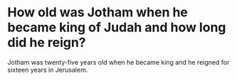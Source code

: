 # How old was Jotham when he became king of Judah and how long did he reign?

Jotham was twenty-five years old when he became king and he reigned for sixteen years in Jerusalem. 